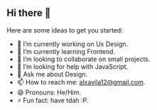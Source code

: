 ## Hi there 👋


Here are some ideas to get you started:

- 🔭 I’m currently working on Ux Design.
- 🌱 I’m currently learning  Frontend.
- 👯 I’m looking to collaborate on small projects.
- 🤔 I’m looking for help with JavaScript.
- 💬 Ask me about Design.
- 📫 How to reach me: alxavila12@gmail.com.
- 😄 Pronouns: He/Him.
- ⚡ Fun fact: have tdah :P.
